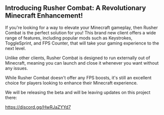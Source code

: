 ## Introducing Rusher Combat: A Revolutionary Minecraft Enhancement!

If you're looking for a way to elevate your Minecraft gameplay, then Rusher Combat is the perfect solution for you! This brand new client offers a wide range of features, including popular mods such as Keystrokes, ToggleSprint, and FPS Counter, that will take your gaming experience to the next level.

Unlike other clients, Rusher Combat is designed to run externally out of Minecraft, meaning you can launch and close it whenever you want without any issues.

While Rusher Combat doesn't offer any FPS boosts, it's still an excellent choice for players looking to enhance their Minecraft experience.

We will be releasing the beta and will be leaving updates on this project there: 

https://discord.gg/HwRJaZYYd7
